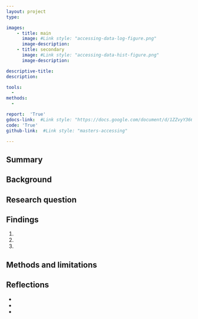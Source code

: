 ```yaml
---
layout: project
type:

images:
    - title: main
      image: #Link style: "accessing-data-log-figure.png"
      image-description:
    - title: secondary
      image: #Link style: "accessing-data-hist-figure.png"
      image-description:

descriptive-title:
description:

tools:
  -
methods:
  -

report:  'True'
gdocs-link:  #Link style: "https://docs.google.com/document/d/1ZZvyY366r5glFlgblz3Sf2mJO8DrmmfNOvVCcaETHnQ/"
code: 'True'
github-link:  #Link style: "masters-accessing"

---
```

## Summary


## Background

## Research question

## Findings
1)
2)
3)

## Methods and limitations


## Reflections
-
-
-
